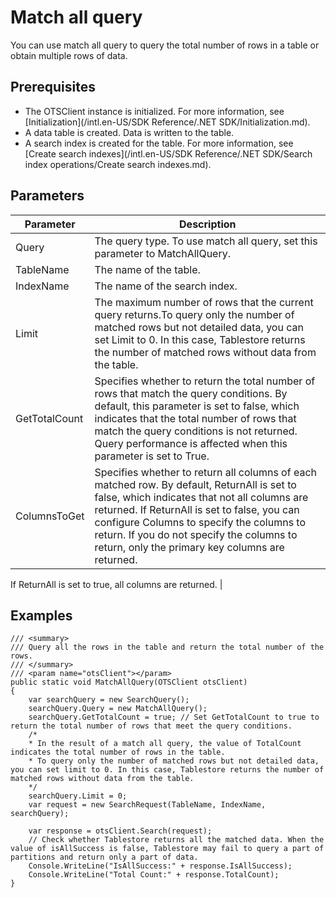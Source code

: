 # Match all query

You can use match all query to query the total number of rows in a table or obtain multiple rows of data.

## Prerequisites

-   The OTSClient instance is initialized. For more information, see [Initialization](/intl.en-US/SDK Reference/.NET SDK/Initialization.md).
-   A data table is created. Data is written to the table.
-   A search index is created for the table. For more information, see [Create search indexes](/intl.en-US/SDK Reference/.NET SDK/Search index operations/Create search indexes.md).

## Parameters

|Parameter|Description|
|---------|-----------|
|Query|The query type. To use match all query, set this parameter to MatchAllQuery.|
|TableName|The name of the table.|
|IndexName|The name of the search index.|
|Limit|The maximum number of rows that the current query returns.To query only the number of matched rows but not detailed data, you can set Limit to 0. In this case, Tablestore returns the number of matched rows without data from the table. |
|GetTotalCount|Specifies whether to return the total number of rows that match the query conditions. By default, this parameter is set to false, which indicates that the total number of rows that match the query conditions is not returned. Query performance is affected when this parameter is set to True. |
|ColumnsToGet|Specifies whether to return all columns of each matched row. By default, ReturnAll is set to false, which indicates that not all columns are returned. If ReturnAll is set to false, you can configure Columns to specify the columns to return. If you do not specify the columns to return, only the primary key columns are returned.

If ReturnAll is set to true, all columns are returned. |

## Examples

```
/// <summary>
/// Query all the rows in the table and return the total number of the rows.
/// </summary>
/// <param name="otsClient"></param>
public static void MatchAllQuery(OTSClient otsClient)
{
    var searchQuery = new SearchQuery();
    searchQuery.Query = new MatchAllQuery();
    searchQuery.GetTotalCount = true; // Set GetTotalCount to true to return the total number of rows that meet the query conditions.
    /*
    * In the result of a match all query, the value of TotalCount indicates the total number of rows in the table.
    * To query only the number of matched rows but not detailed data, you can set limit to 0. In this case, Tablestore returns the number of matched rows without data from the table.
    */
    searchQuery.Limit = 0;
    var request = new SearchRequest(TableName, IndexName, searchQuery);

    var response = otsClient.Search(request);
    // Check whether Tablestore returns all the matched data. When the value of isAllSuccess is false, Tablestore may fail to query a part of partitions and return only a part of data.
    Console.WriteLine("IsAllSuccess:" + response.IsAllSuccess);
    Console.WriteLine("Total Count:" + response.TotalCount);
}
```

